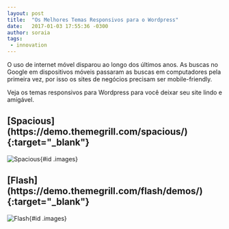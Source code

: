 ```yaml
---
layout: post
title:  "Os Melhores Temas Responsivos para o Wordpress"
date:   2017-01-03 17:55:36 -0300
author: soraia
tags: 
 - innovation
---
```


 O uso de internet móvel disparou ao longo dos últimos anos. As buscas no Google em dispositivos móveis passaram as buscas em computadores pela primeira vez, por isso os sites de negócios precisam ser mobile-friendly.

 Veja os temas responsivos para Wordpress para você deixar seu site lindo e amigável.

<h2>
[Spacious](https://demo.themegrill.com/spacious/){:target="_blank"}
</h2>

![Spacious](https://themegrill.com/blog/wp-content/uploads/2015/08/free-responsive-wordpress-themes-spacious.jpg){#id .images}

<h2>
[Flash](https://demo.themegrill.com/flash/demos/){:target="_blank"}
</h2>

 ![Flash](https://themegrill.com/blog/wp-content/uploads/2015/08/free-responsive-wordpress-themes-spacious.jpg){#id .images}

